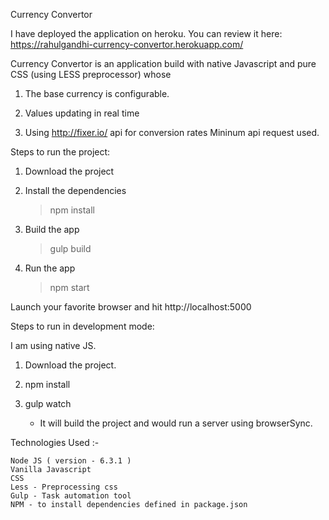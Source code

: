 Currency Convertor

I have deployed the application on heroku. 
You can review it here: https://rahulgandhi-currency-convertor.herokuapp.com/

Currency Convertor is an application build with native Javascript and pure CSS (using LESS preprocessor) whose

1. The base currency is configurable.

2. Values updating in real time

3. Using http://fixer.io/ api for conversion rates
	Mininum api request used.
	
Steps to run the project:

1. Download the project

2. Install the dependencies 
	> npm install

3. Build the app
	> gulp build

3. Run the app
	> npm start

Launch your favorite browser and hit http://localhost:5000


Steps to run in development mode: 

I am using native JS.

1. Download the project.

2. npm  install

4. gulp watch  
	- It will build the project and would run a server using browserSync.
 

Technologies Used :- 

	Node JS ( version - 6.3.1 )
	Vanilla Javascript
	CSS
	Less - Preprocessing css
	Gulp - Task automation tool
	NPM - to install dependencies defined in package.json

 